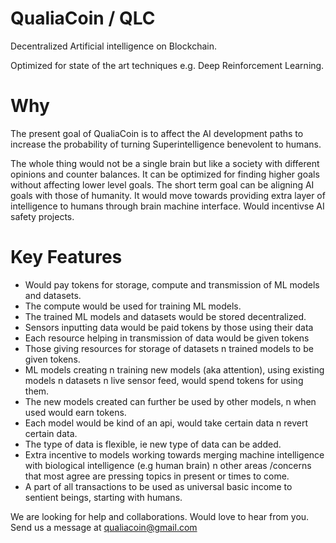 # QualiaCoin / QLC

Decentralized Artificial intelligence on Blockchain.

Optimized for state of the art techniques e.g. Deep Reinforcement Learning.

# Why

The present goal of QualiaCoin is to affect the AI development paths to increase the probability of turning Superintelligence benevolent to humans.

The whole thing would not be a single brain but like a society with different opinions and counter balances. It can be optimized for finding higher goals without affecting lower level goals. The short term goal can be aligning AI goals with those of humanity. It would move towards providing extra layer of intelligence to humans through brain machine interface. Would incentivse AI safety projects.

# Key Features

- Would pay tokens for storage, compute and transmission of ML models and datasets.
- The compute would be used for training ML models.
- ‎The trained ML models and datasets would be stored decentralized.
- ‎Sensors inputting data would be paid tokens by those using their data
- ‎Each resource helping in transmission of data would be given tokens
- ‎Those giving resources for storage of datasets n trained models to be given tokens.
- ‎ML models creating n training new models (aka attention), using existing models n datasets n live sensor feed, would spend tokens for using them.
- ‎The new models created can further be used by other models, n when used would earn tokens.
- ‎Each model would be kind of an api, would take certain data n revert certain data.
- ‎The type of data is flexible, ie new type of data can be added.
- Extra incentive to models working towards merging machine intelligence with biological intelligence (e.g human brain) n other areas /concerns that most agree are pressing topics in present or times to come.
- A part of all transactions to be used as universal basic income to sentient beings, starting with humans.

We are looking for help and collaborations. Would love to hear from you. Send us a message at qualiacoin@gmail.com
